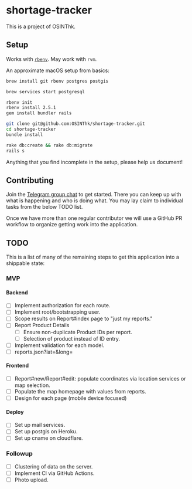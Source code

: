 # shortage-tracker

This is a project of OSINThk.

## Setup

Works with [`rbenv`](https://github.com/rbenv/rbenv#homebrew-on-macos). May work with `rvm`.

An approximate macOS setup from basics:

```sh
brew install git rbenv postgres postgis

brew services start postgresql

rbenv init
rbenv install 2.5.1
gem install bundler rails

git clone git@github.com:OSINThk/shortage-tracker.git
cd shortage-tracker
bundle install

rake db:create && rake db:migrate
rails s
```

Anything that you find incomplete in the setup, please help us document!

## Contributing

Join the [Telegram group chat](https://t.me/joinchat/Aig7CRa2KapdIcMJX21--A) to get started. There you can keep up with what is happening and who is doing what. You may lay claim to individual tasks from the below TODO list.

Once we have more than one regular contributor we will use a GitHub PR workflow to organize getting work into the application.

## TODO

This is a list of many of the remaining steps to get this application into a shippable state:

### MVP

#### Backend

- [ ] Implement authorization for each route.
- [ ] Implement root/bootstrapping user.
- [ ] Scope results on Report#index page to "just my reports."
- [ ] Report Product Details
  - [ ] Ensure non-duplicate Product IDs per report.
  - [ ] Selection of product instead of ID entry.
- [ ] Implement validation for each model.
- [ ] reports.json?lat=&long=

#### Frontend

- [ ] Report#new/Report#edit: populate coordinates via location services or map selection.
- [ ] Populate the map homepage with values from reports.
- [ ] Design for each page (mobile device focused)

#### Deploy

- [ ] Set up mail services.
- [ ] Set up postgis on Heroku.
- [ ] Set up cname on cloudflare.

### Followup

- [ ] Clustering of data on the server.
- [ ] Implement CI via GitHub Actions.
- [ ] Photo upload.
